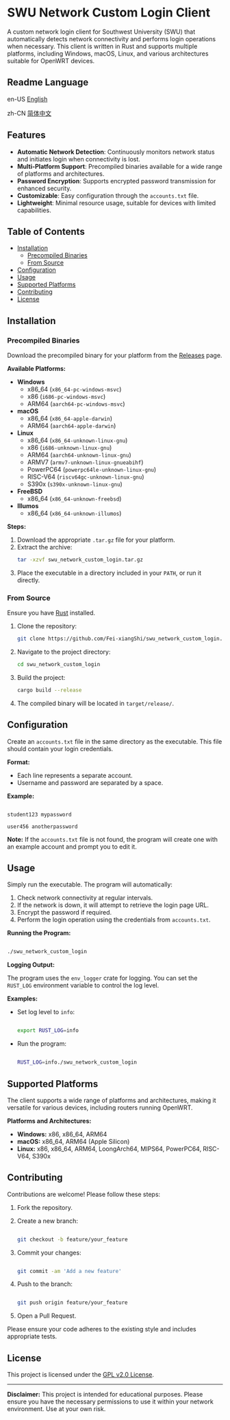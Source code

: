 # SWU Network Custom Login Client

A custom network login client for Southwest University (SWU) that automatically detects network connectivity and performs login operations when necessary. This client is written in Rust and supports multiple platforms, including Windows, macOS, Linux, and various architectures suitable for OpenWRT devices.

## Readme Language

en-US [English](#readme-language "English version readme")

zh-CN [简体中文](https://github.com/Fei-xiangShi/swu_network_custom_login/blob/main/README.zh-CN.md "简体中文版简介")

## Features

- **Automatic Network Detection**: Continuously monitors network status and initiates login when connectivity is lost.
- **Multi-Platform Support**: Precompiled binaries available for a wide range of platforms and architectures.
- **Password Encryption**: Supports encrypted password transmission for enhanced security.
- **Customizable**: Easy configuration through the `accounts.txt` file.
- **Lightweight**: Minimal resource usage, suitable for devices with limited capabilities.

## Table of Contents

- [Installation](#installation)
  - [Precompiled Binaries](#precompiled-binaries)
  - [From Source](#from-source)
- [Configuration](#configuration)
- [Usage](#usage)
- [Supported Platforms](#supported-platforms)
- [Contributing](#contributing)
- [License](#license)

## Installation

### Precompiled Binaries

Download the precompiled binary for your platform from the [Releases](https://github.com/Fei-xiangShi/swu_network_custom_login/releases) page.

**Available Platforms:**

- **Windows**
  - x86_64 (`x86_64-pc-windows-msvc`)
  - x86 (`i686-pc-windows-msvc`)
  - ARM64 (`aarch64-pc-windows-msvc`)
- **macOS**
  - x86_64 (`x86_64-apple-darwin`)
  - ARM64 (`aarch64-apple-darwin`)
- **Linux**
  - x86_64 (`x86_64-unknown-linux-gnu`)
  - x86 (`i686-unknown-linux-gnu`)
  - ARM64 (`aarch64-unknown-linux-gnu`)
  - ARMV7 (`armv7-unknown-linux-gnueabihf`)
  - PowerPC64 (`powerpc64le-unknown-linux-gnu`)
  - RISC-V64 (`riscv64gc-unknown-linux-gnu`)
  - S390x (`s390x-unknown-linux-gnu`)
- **FreeBSD**
  - x86_64 (`x86_64-unknown-freebsd`)
- **Illumos**
  - x86_64 (`x86_64-unknown-illumos`)

**Steps:**

1. Download the appropriate `.tar.gz` file for your platform.
2. Extract the archive:
   ```bash
   tar -xzvf swu_network_custom_login.tar.gz
   ```
3. Place the executable in a directory included in your `PATH`, or run it directly.

### From Source

Ensure you have [Rust](https://www.rust-lang.org/tools/install) installed.

1. Clone the repository:
   ```bash
   git clone https://github.com/Fei-xiangShi/swu_network_custom_login.git
   ```
2. Navigate to the project directory:
   ```bash
   cd swu_network_custom_login
   ```
3. Build the project:
   ```bash
   cargo build --release
   ```
4. The compiled binary will be located in `target/release/`.

## Configuration

Create an `accounts.txt` file in the same directory as the executable. This file should contain your login credentials.

**Format:**

- Each line represents a separate account.
- Username and password are separated by a space.

**Example:**

```

student123 mypassword

user456 anotherpassword

```

**Note:** If the `accounts.txt` file is not found, the program will create one with an example account and prompt you to edit it.

## Usage

Simply run the executable. The program will automatically:

1. Check network connectivity at regular intervals.
2. If the network is down, it will attempt to retrieve the login page URL.
3. Encrypt the password if required.
4. Perform the login operation using the credentials from `accounts.txt`.

**Running the Program:**

```bash

./swu_network_custom_login

```

**Logging Output:**

The program uses the `env_logger` crate for logging. You can set the `RUST_LOG` environment variable to control the log level.

**Examples:**

- Set log level to `info`:

  ```bash

  export RUST_LOG=info

  ```
- Run the program:

  ```bash

  RUST_LOG=info./swu_network_custom_login

  ```

## Supported Platforms

The client supports a wide range of platforms and architectures, making it versatile for various devices, including routers running OpenWRT.

**Platforms and Architectures:**

- **Windows:** x86, x86_64, ARM64
- **macOS:** x86_64, ARM64 (Apple Silicon)
- **Linux:** x86, x86_64, ARM64, LoongArch64, MIPS64, PowerPC64, RISC-V64, S390x

## Contributing

Contributions are welcome! Please follow these steps:

1. Fork the repository.
2. Create a new branch:

   ```bash

   git checkout -b feature/your_feature

   ```
3. Commit your changes:

   ```bash

   git commit -am 'Add a new feature'

   ```
4. Push to the branch:

   ```bash

   git push origin feature/your_feature

   ```
5. Open a Pull Request.

Please ensure your code adheres to the existing style and includes appropriate tests.

## License

This project is licensed under the [GPL v2.0 License](https://www.gnu.org/licenses/old-licenses/gpl-2.0.txt "GPL v2.0").

---

**Disclaimer:** This project is intended for educational purposes. Please ensure you have the necessary permissions to use it within your network environment. Use at your own risk.
